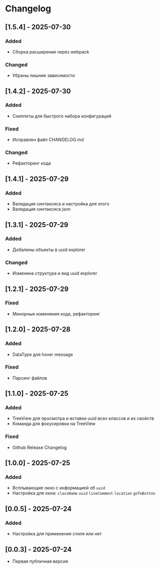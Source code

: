 # Changelog

## [1.5.4] - 2025-07-30
### Added
- Сборка расширения через webpack
### Changed
- Убраны лишние зависимости

## [1.4.2] - 2025-07-30
### Added
- Сниппеты для быстрого набора конфигураций
### Fixed
- Исправлен файл CHANGELOG.md
### Changed
- Рефакторинг кода

## [1.4.1] - 2025-07-29
### Added
- Валидация синтаксиса и настройка для этого
- Валидация синтаксиса json

## [1.3.1] - 2025-07-29
### Added
- Добалены объекты в uuid explorer
### Changed
- Изменена структура и вид uuid explorer

## [1.2.1] - 2025-07-29
### Fixed
- Минорные изменения кода, рефакторинг

## [1.2.0] - 2025-07-28
### Added
- DataType для hover message
### Fixed
- Парсинг файлов

## [1.1.0] - 2025-07-25
### Added
- TreeView для просмотра и вставки uuid всех классов и их свойств
- Команда для фокусировки на TreeView
### Fixed
- Github Release Changelog

## [1.0.0] - 2025-07-25
### Added
- Всплывающие окно с информацией об `uuid`
- Настройка для окна: `className` `uuid` `lineComment` `location` `goToButton`

## [0.0.5] - 2025-07-24
### Added
- Настройка для применения стиля или нет

## [0.0.3] - 2025-07-24
- Первая публичная версия